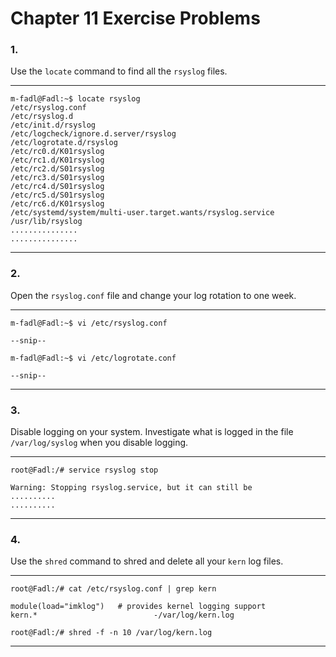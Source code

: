 # Chapter 11 Exercise Problems

### 1.

Use the `locate` command to find all the `rsyslog` files.

---

```shell
m-fadl@Fadl:~$ locate rsyslog
/etc/rsyslog.conf
/etc/rsyslog.d
/etc/init.d/rsyslog
/etc/logcheck/ignore.d.server/rsyslog
/etc/logrotate.d/rsyslog
/etc/rc0.d/K01rsyslog
/etc/rc1.d/K01rsyslog
/etc/rc2.d/S01rsyslog
/etc/rc3.d/S01rsyslog
/etc/rc4.d/S01rsyslog
/etc/rc5.d/S01rsyslog
/etc/rc6.d/K01rsyslog
/etc/systemd/system/multi-user.target.wants/rsyslog.service
/usr/lib/rsyslog
...............
...............
```

---

### 2.

Open the `rsyslog.conf` file and change your log rotation to one week.

---

```shell
m-fadl@Fadl:~$ vi /etc/rsyslog.conf

--snip--
```

```shell
m-fadl@Fadl:~$ vi /etc/logrotate.conf

--snip--
```

---

### 3.

Disable logging on your system. Investigate what is logged in the file `/var/log/syslog` when you disable logging.

---

```shell
root@Fadl:/# service rsyslog stop

Warning: Stopping rsyslog.service, but it can still be 
..........
..........
```

---

### 4.

Use the `shred` command to shred and delete all your `kern` log files.

---

```shell
root@Fadl:/# cat /etc/rsyslog.conf | grep kern

module(load="imklog")   # provides kernel logging support
kern.*                          -/var/log/kern.log

root@Fadl:/# shred -f -n 10 /var/log/kern.log
```

---
